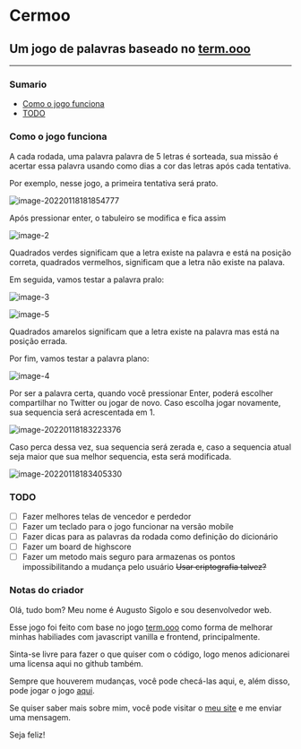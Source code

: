 # Cermoo

## Um jogo de palavras baseado no [term.ooo](https://term.ooo)

---

### Sumario

- [Como o jogo funciona](#como-funciona)
- [TODO](#todo)

### <a id="como-funciona">Como o jogo funciona</a>

A cada rodada, uma palavra palavra de 5 letras é sorteada, sua missão é acertar essa palavra usando como dias a cor das letras após cada tentativa.

Por exemplo, nesse jogo, a primeira tentativa será prato.

![image-20220118181854777](./docs/image-20220118181854777.png)

Após pressionar enter, o tabuleiro se modifica e fica assim

![image-2](./docs/image-20220118182009367.png)

Quadrados verdes significam que a letra existe na palavra e está na posição correta, quadrados vermelhos, significam que a letra não existe na palava.

Em seguida, vamos testar a palavra pralo:

![image-3](./docs/image-20220118182124401.png)

![image-5](./docs/image-20220118182143047.png)

Quadrados amarelos significam que a letra existe na palavra mas está na posição errada.

Por fim, vamos testar a palavra plano:

![image-4](./docs/image-20220118183058858.png)

Por ser a palavra certa, quando você pressionar Enter, poderá escolher compartilhar no Twitter ou jogar de novo. Caso escolha jogar novamente, sua sequencia será acrescentada em 1.

![image-20220118183223376](./docs/image-20220118183223376.png)

Caso perca dessa vez, sua sequencia será zerada e, caso a sequencia atual seja maior que sua melhor sequencia, esta será modificada.

![image-20220118183405330](./docs/image-20220118183405330.png)

### <a id="todo">TODO</a>

- [ ] Fazer melhores telas de vencedor e perdedor
- [ ] Fazer um teclado para o jogo funcionar na versão mobile
- [ ] Fazer dicas para as palavras da rodada como definição do dicionário
- [ ] Fazer um board de highscore
- [ ] Fazer um metodo mais seguro para armazenas os pontos impossibilitando a mudança pelo usuário
  ~~Usar criptografia talvez?~~

### Notas do criador

Olá, tudo bom? Meu nome é Augusto Sigolo e sou desenvolvedor web.

Esse jogo foi feito com base no jogo [term.ooo](https://term.ooo) como forma de melhorar minhas habiliades com javascript vanilla e frontend, principalmente. 

Sinta-se livre para fazer o que quiser com o código, logo menos adicionarei uma licensa aqui no github também.

Sempre que houverem mudanças, você pode checá-las aqui, e, além disso, pode jogar o jogo [aqui](https://files.sigolo.me/public-files/cermoo/index.html).

Se quiser saber mais sobre mim, você pode visitar o [meu site](https://sigolo.me) e me enviar uma mensagem.

Seja feliz!

